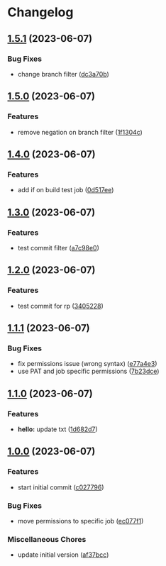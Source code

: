 # Changelog

## [1.5.1](https://github.com/janjulienn-chrmd/MyTestRepo/compare/v1.5.0...v1.5.1) (2023-06-07)


### Bug Fixes

* change branch filter ([dc3a70b](https://github.com/janjulienn-chrmd/MyTestRepo/commit/dc3a70bbbf0d3eda3430876a04308c2db3b79b08))

## [1.5.0](https://github.com/janjulienn-chrmd/MyTestRepo/compare/v1.4.0...v1.5.0) (2023-06-07)


### Features

* remove negation on branch filter ([1f1304c](https://github.com/janjulienn-chrmd/MyTestRepo/commit/1f1304cf17a7b2f963bb6b9583c7bd248e4617bc))

## [1.4.0](https://github.com/janjulienn-chrmd/MyTestRepo/compare/v1.3.0...v1.4.0) (2023-06-07)


### Features

* add if on build test job ([0d517ee](https://github.com/janjulienn-chrmd/MyTestRepo/commit/0d517ee699341ca238740f18b42ac5a20ccb2c86))

## [1.3.0](https://github.com/janjulienn-chrmd/MyTestRepo/compare/v1.2.0...v1.3.0) (2023-06-07)


### Features

* test commit filter ([a7c98e0](https://github.com/janjulienn-chrmd/MyTestRepo/commit/a7c98e04a63939d4455d3ef8b36897195e55cb44))

## [1.2.0](https://github.com/janjulienn-chrmd/MyTestRepo/compare/v1.1.1...v1.2.0) (2023-06-07)


### Features

* test commit for rp ([3405228](https://github.com/janjulienn-chrmd/MyTestRepo/commit/3405228cb0e87883dc5f91cdd113fe9554c67431))

## [1.1.1](https://github.com/janjulienn-chrmd/MyTestRepo/compare/v1.1.0...v1.1.1) (2023-06-07)


### Bug Fixes

* fix permissions issue (wrong syntax) ([e77a4e3](https://github.com/janjulienn-chrmd/MyTestRepo/commit/e77a4e35bfd76e233fddfec4724f53f9cf26dd7e))
* use PAT and job specific permissions ([7b23dce](https://github.com/janjulienn-chrmd/MyTestRepo/commit/7b23dceedac1d22deb8069ba30246f6cf93db867))

## [1.1.0](https://github.com/janjulienn-chrmd/MyTestRepo/compare/v1.0.0...v1.1.0) (2023-06-07)


### Features

* **hello:** update txt ([1d682d7](https://github.com/janjulienn-chrmd/MyTestRepo/commit/1d682d71df2f324dc2b617dda61234eb3dc3dd9d))

## [1.0.0](https://github.com/janjulienn-chrmd/MyTestRepo/compare/v0.9.0...v1.0.0) (2023-06-07)


### Features

* start initial commit ([c027796](https://github.com/janjulienn-chrmd/MyTestRepo/commit/c0277961846697b1ee9b8af0c29da1840c30e5cc))


### Bug Fixes

* move permissions to specific job ([ec077f1](https://github.com/janjulienn-chrmd/MyTestRepo/commit/ec077f18afad385624e68ef1242616521a1385af))


### Miscellaneous Chores

* update initial version ([af37bcc](https://github.com/janjulienn-chrmd/MyTestRepo/commit/af37bccbea33ff56fc36ef4f28c357fd0c7d9bce))
